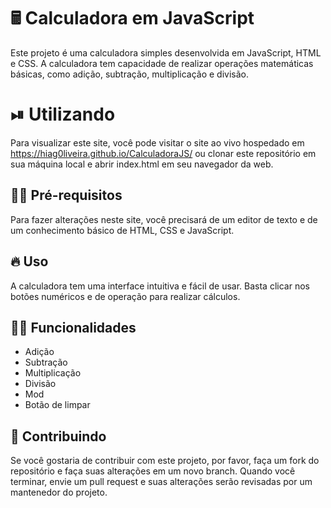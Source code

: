 # 🖩 Calculadora em JavaScript

Este projeto é uma calculadora simples desenvolvida em JavaScript, HTML e CSS. A calculadora tem capacidade de realizar operações matemáticas básicas, como adição, subtração, multiplicação e divisão.

# ⏯ Utilizando
Para visualizar este site, você pode visitar o site ao vivo hospedado em https://hiag0liveira.github.io/CalculadoraJS/ ou clonar este repositório em sua
máquina local e abrir index.html em seu navegador da web.


## 👨‍🎓 Pré-requisitos
Para fazer alterações neste site, você precisará de um editor de texto e de um conhecimento básico de HTML, CSS e JavaScript.

## 🔥 Uso
A calculadora tem uma interface intuitiva e fácil de usar. Basta clicar nos botões numéricos e de operação para realizar cálculos.

## 👨‍💻 Funcionalidades
* Adição
* Subtração
* Multiplicação
* Divisão
* Mod
* Botão de limpar

## 🌳 Contribuindo
Se você gostaria de contribuir com este projeto, por favor, faça um fork do repositório e faça suas alterações em um novo branch. 
Quando você terminar, envie um pull request e suas alterações serão revisadas por um mantenedor do projeto.
